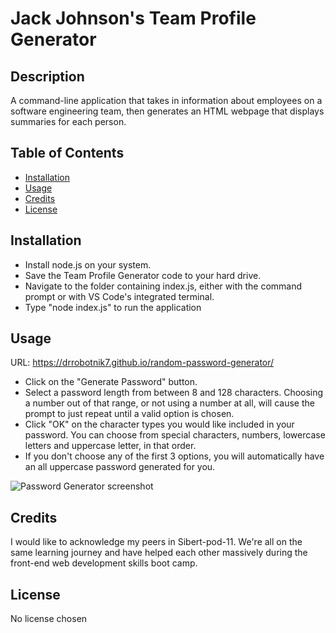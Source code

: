 # Jack Johnson's Team Profile Generator

## Description

A command-line application that takes in information about employees on a software engineering team, then generates an HTML webpage that displays summaries for each person. 

## Table of Contents

- [Installation](#installation)
- [Usage](#usage)
- [Credits](#credits)
- [License](#license)

## Installation

- Install node.js on your system.
- Save the Team Profile Generator code to your hard drive.
- Navigate to the folder containing index.js, either with the command prompt or with VS Code's integrated terminal.
- Type "node index.js" to run the application

## Usage

URL: https://drrobotnik7.github.io/random-password-generator/

- Click on the "Generate Password" button. 
- Select a password length from between 8 and 128 characters. Choosing a number out of that range, or not using a number at all, will cause the prompt to just repeat until a valid option is chosen.
- Click "OK" on the character types you would like included in your password. You can choose from special characters, numbers, lowercase letters and uppercase letter, in that order.
- If you don't choose any of the first 3 options, you will automatically have an all uppercase password generated for you.

![Password Generator screenshot](assets/rpg-screenshot.png)

## Credits

I would like to acknowledge my peers in Sibert-pod-11. We're all on the same learning journey and have helped each other massively during the front-end web development skills boot camp.

## License

No license chosen
